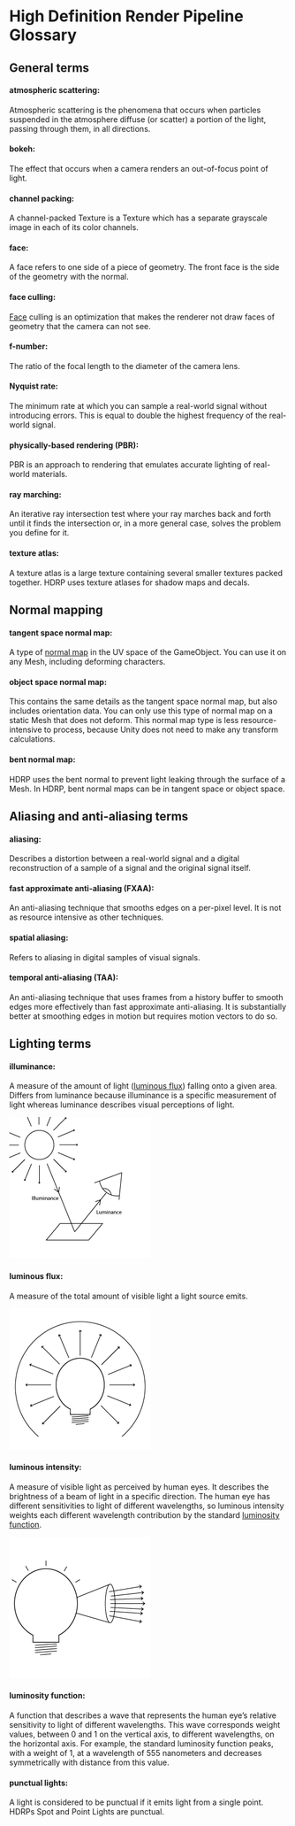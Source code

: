 # High Definition Render Pipeline Glossary

## General terms

<a name="AtmosphericScattering"></a>

#### atmospheric scattering:
Atmospheric scattering is the phenomena that occurs when particles suspended in the atmosphere diffuse (or scatter) a portion of the light, passing through them, in all directions.

<a name="Bokeh"></a>

#### bokeh:

The effect that occurs when a camera renders an out-of-focus point of light.

<a name="ChannelPacking"></a>

#### channel packing:
A channel-packed Texture is a Texture which has a separate grayscale image in each of its color channels.

<a name = "Face">

#### face:

A face refers to one side of a piece of geometry. The front face is the side of the geometry with the normal.

<a name ="FaceCulling">

#### face culling:

[Face](#Face) culling is an optimization that makes the renderer not draw faces of geometry that the camera can not see.

<a name="f-number"></a>

#### f-number:

The ratio of the focal length to the diameter of the camera lens.

<a name="NyquistRate"></a>

#### Nyquist rate:
The minimum rate at which you can sample a real-world signal without introducing errors. This is equal to double the highest frequency of the real-world signal.

<a name="PhysicallyBasedRendering"></a>

#### physically-based rendering (PBR):
PBR is an approach to rendering that emulates accurate lighting of real-world materials.

<a name="RayMarching"></a>

#### ray marching:
An iterative ray intersection test where your ray marches back and forth until it finds the intersection or, in a more general case, solves the problem you define for it.

<a name="TextureAtlas"></a>

#### texture atlas:
A texture atlas is a large texture containing several smaller textures packed together. HDRP uses texture atlases for shadow maps and decals.



## Normal mapping

<a name="TangentSpaceNormalMap"></a>
#### tangent space normal map:
A type of [normal map](https://docs.unity3d.com/Manual/StandardShaderMaterialParameterNormalMap.html) in the UV space of the GameObject. You can use it on any Mesh, including deforming characters.

<a name="ObjectSpaceNormalMap"></a>

#### object space normal map:
This contains the same details as the tangent space normal map, but also includes orientation data. You can only use this type of normal map on a static Mesh that does not deform. This normal map type is less resource-intensive to process, because Unity does not need to make any transform calculations.

<a name="BentNormalMap"></a>
#### bent normal map:
HDRP uses the bent normal to prevent light leaking through the surface of a Mesh. In HDRP, bent normal maps can be in tangent space or object space.



## Aliasing and anti-aliasing terms

<a name="Aliasing"></a>

#### aliasing:
Describes a distortion between a real-world signal and a digital reconstruction of a sample of a signal and the original signal itself.

<a name="FastApproximateAntiAliasing"></a>

#### fast approximate anti-aliasing (FXAA):
An anti-aliasing technique that smooths edges on a per-pixel level. It is not as resource intensive as other techniques.

<a name="SpatialAliasing"></a>

#### spatial aliasing:
Refers to aliasing in digital samples of visual signals.


<a name="TemporalAntiAliasing"></a>

#### temporal anti-aliasing (TAA):
An anti-aliasing technique that uses frames from a history buffer to smooth edges more effectively than fast approximate anti-aliasing. It is substantially better at smoothing edges in motion but requires motion vectors to do so.



## Lighting terms

<a name="Illuminance"></a>
#### illuminance:

A measure of the amount of light ([luminous flux](#LuminousFlux)) falling onto a given area. Differs from luminance because illuminance is a specific measurement of light whereas luminance describes visual perceptions of light.

![](Images/GlossaryLighting3.png)


<a name="LuminousFlux"></a>
#### luminous flux:
A measure of the total amount of visible light a light source emits.

![Luminous flux](Images/GlossaryLighting1.png)

<a name="LuminousIntensity"></a>
#### luminous intensity:
A measure of visible light as perceived by human eyes. It describes the brightness of a beam of light in a specific direction. The human eye has different sensitivities to light of different wavelengths, so luminous intensity weights each different wavelength contribution by the standard [luminosity function](#LuminosityFunction).

![Luminous intensity](Images/GlossaryLighting2.png)

<a name="LuminosityFunction"></a>
#### luminosity function:
A function that describes a wave that represents the human eye’s relative sensitivity to light of different wavelengths. This wave corresponds weight values, between 0 and 1 on the vertical axis, to different wavelengths, on the horizontal axis. For example, the standard luminosity function peaks, with a weight of 1, at a wavelength of 555 nanometers and decreases symmetrically with distance from this value.


<a name="PunctualLight"></a>
#### punctual lights: 
A light is considered to be punctual if it emits light from a single point. HDRPs Spot and Point Lights are punctual.

